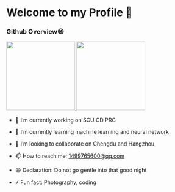 # Welcome to my Profile 👋
### Github Overview😄

<a href="https://github.com/jzzzzh">
  <img height="180em" src="https://github-readme-stats.vercel.app/api?username=jzzzzh&count_private=true&show_icons=true&theme=buefy&bg_color=40,FFFFFF,DDDDFF" />
  <img height="180em" src="https://github-readme-stats.vercel.app/api/top-langs/?username=jzzzzh&hide=html,javascript,css&bg_color=40,FFFFFF,EEEEFF&layout=compact" />
</a>


- 🔭 I’m currently working on SCU CD PRC


- 🌱 I’m currently learning machine learning and neural network


- 👯 I’m looking to collaborate on Chengdu  and Hangzhou


- 📫 How to reach me: 1499765600@qq.com


- 😄 Declaration: Do not go gentle into that good night 


- ⚡ Fun fact: Photography, coding


<!--
**jzzzzh/jzzzzh** is a ✨ _special_ ✨ repository because its `README.md` (this file) appears on your GitHub profile.

Here are some ideas to get you started:

- 🔭 I’m currently working on ...
- 🌱 I’m currently learning ...
- 👯 I’m looking to collaborate on ...
- 🤔 I’m looking for help with ...
- 💬 Ask me about ...
- 📫 How to reach me: ...
- 😄 Pronouns: ...
- ⚡ Fun fact: ...
-->
